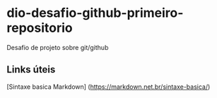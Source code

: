 # dio-desafio-github-primeiro-repositorio
Desafio de projeto sobre git/github

## Links úteis
[Sintaxe basica Markdown] (https://markdown.net.br/sintaxe-basica/)
